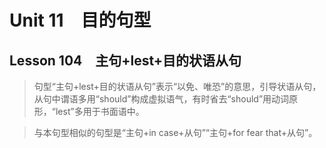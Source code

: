 ﻿ # Unit 11　目的句型
 ## Lesson 104　主句+lest+目的状语从句
 
> 句型“主句+lest+目的状语从句”表示“以免、唯恐”的意思，引导状语从句，从句中谓语多用“should”构成虚拟语气，有时省去“should”用动词原形，“lest”多用于书面语中。

> 与本句型相似的句型是“主句+in case+从句”“主句+for fear that+从句”。


 